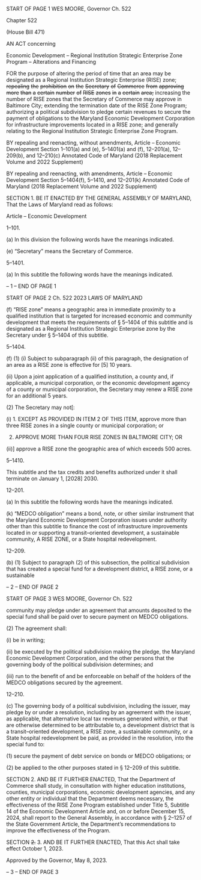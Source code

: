 START OF PAGE 1
WES MOORE, Governor Ch. 522

Chapter 522

(House Bill 471)

AN ACT concerning

Economic Development – Regional Institution Strategic Enterprise Zone
Program – Alterations and Financing

FOR the purpose of altering the period of time that an area may be designated as a Regional
Institution Strategic Enterprise (RISE) zone; ~~repealing~~ ~~the~~ ~~prohibition~~ ~~on~~ ~~the~~
~~Secretary~~ ~~of~~ ~~Commerce~~ ~~from~~ ~~approving~~ ~~more~~ ~~than~~ ~~a~~ ~~certain~~ ~~number~~ ~~of~~ ~~RISE~~ ~~zones~~
~~in~~ ~~a~~ ~~certain~~ ~~area;~~ increasing the number of RISE zones that the Secretary of
Commerce may approve in Baltimore City; extending the termination date of the
RISE Zone Program; authorizing a political subdivision to pledge certain revenues
to secure the payment of obligations to the Maryland Economic Development
Corporation for infrastructure improvements located in a RISE zone; and generally
relating to the Regional Institution Strategic Enterprise Zone Program.

BY repealing and reenacting, without amendments,
Article – Economic Development
Section 1–101(a) and (e), 5–1401(a) and (f), 12–201(a), 12–209(b), and 12–210(c)
Annotated Code of Maryland
(2018 Replacement Volume and 2022 Supplement)

BY repealing and reenacting, with amendments,
Article – Economic Development
Section 5–1404(f), 5–1410, and 12–201(k)
Annotated Code of Maryland
(2018 Replacement Volume and 2022 Supplement)

SECTION 1. BE IT ENACTED BY THE GENERAL ASSEMBLY OF MARYLAND,
That the Laws of Maryland read as follows:

Article – Economic Development

1–101.

(a) In this division the following words have the meanings indicated.

(e) “Secretary” means the Secretary of Commerce.

5–1401.

(a) In this subtitle the following words have the meanings indicated.

– 1 –
END OF PAGE 1

START OF PAGE 2
Ch. 522 2023 LAWS OF MARYLAND

(f) “RISE zone” means a geographic area in immediate proximity to a qualified
institution that is targeted for increased economic and community development that meets
the requirements of § 5–1404 of this subtitle and is designated as a Regional Institution
Strategic Enterprise zone by the Secretary under § 5–1404 of this subtitle.

5–1404.

(f) (1) (i) Subject to subparagraph (ii) of this paragraph, the designation of
an area as a RISE zone is effective for [5] 10 years.

(ii) Upon a joint application of a qualified institution, a county and,
if applicable, a municipal corporation, or the economic development agency of a county or
municipal corporation, the Secretary may renew a RISE zone for an additional 5 years.

(2) The Secretary may not[:

(i) 1. EXCEPT AS PROVIDED IN ITEM 2 OF THIS ITEM, approve
more than three RISE zones in a single county or municipal corporation; or

2. APPROVE MORE THAN FOUR RISE ZONES IN
BALTIMORE CITY; OR

(ii)] approve a RISE zone the geographic area of which exceeds 500
acres.

5–1410.

This subtitle and the tax credits and benefits authorized under it shall terminate on
January 1, [2028] 2030.

12–201.

(a) In this subtitle the following words have the meanings indicated.

(k) “MEDCO obligation” means a bond, note, or other similar instrument that the
Maryland Economic Development Corporation issues under authority other than this
subtitle to finance the cost of infrastructure improvements located in or supporting a
transit–oriented development, a sustainable community, A RISE ZONE, or a State hospital
redevelopment.

12–209.

(b) (1) Subject to paragraph (2) of this subsection, the political subdivision that
has created a special fund for a development district, a RISE zone, or a sustainable

– 2 –
END OF PAGE 2

START OF PAGE 3
WES MOORE, Governor Ch. 522

community may pledge under an agreement that amounts deposited to the special fund
shall be paid over to secure payment on MEDCO obligations.

(2) The agreement shall:

(i) be in writing;

(ii) be executed by the political subdivision making the pledge, the
Maryland Economic Development Corporation, and the other persons that the governing
body of the political subdivision determines; and

(iii) run to the benefit of and be enforceable on behalf of the holders
of the MEDCO obligations secured by the agreement.

12–210.

(c) The governing body of a political subdivision, including the issuer, may pledge
by or under a resolution, including by an agreement with the issuer, as applicable, that
alternative local tax revenues generated within, or that are otherwise determined to be
attributable to, a development district that is a transit–oriented development, a RISE zone,
a sustainable community, or a State hospital redevelopment be paid, as provided in the
resolution, into the special fund to:

(1) secure the payment of debt service on bonds or MEDCO obligations; or

(2) be applied to the other purposes stated in § 12–209 of this subtitle.

SECTION 2. AND BE IT FURTHER ENACTED, That the Department of Commerce
shall study, in consultation with higher education institutions, counties, municipal
corporations, economic development agencies, and any other entity or individual that the
Department deems necessary, the effectiveness of the RISE Zone Program established
under Title 5, Subtitle 14 of the Economic Development Article and, on or before December
15, 2024, shall report to the General Assembly, in accordance with § 2–1257 of the State
Government Article, the Department’s recommendations to improve the effectiveness of the
Program.

SECTION ~~2.~~ 3. AND BE IT FURTHER ENACTED, That this Act shall take effect
October 1, 2023.

Approved by the Governor, May 8, 2023.

– 3 –
END OF PAGE 3